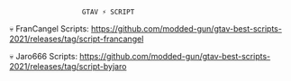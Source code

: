                       GTAV ⚡ SCRIPT 
💀 FranCangel Scripts: https://github.com/modded-gun/gtav-best-scripts-2021/releases/tag/script-francangel 

💀 Jaro666    Scripts: https://github.com/modded-gun/gtav-best-scripts-2021/releases/tag/script-byjaro
